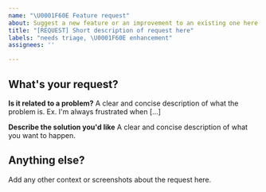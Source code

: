 ```yaml
---
name: "\U0001F60E Feature request"
about: Suggest a new feature or an improvement to an existing one here!
title: "[REQUEST] Short description of request here"
labels: "needs triage, \U0001F60E enhancement"
assignees: ''

---
```


## What's your request?
**Is it related to a problem?**
A clear and concise description of what the problem is. Ex. I'm always frustrated when [...]

**Describe the solution you'd like**
A clear and concise description of what you want to happen.

## Anything else?
Add any other context or screenshots about the request here.
